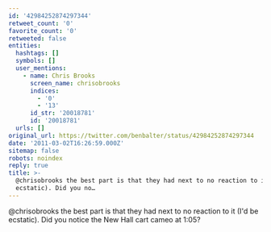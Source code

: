 ```yaml
---
id: '42984252874297344'
retweet_count: '0'
favorite_count: '0'
retweeted: false
entities:
  hashtags: []
  symbols: []
  user_mentions:
    - name: Chris Brooks
      screen_name: chrisobrooks
      indices:
        - '0'
        - '13'
      id_str: '20018781'
      id: '20018781'
  urls: []
original_url: https://twitter.com/benbalter/status/42984252874297344
date: '2011-03-02T16:26:59.000Z'
sitemap: false
robots: noindex
reply: true
title: >-
  @chrisobrooks the best part is that they had next to no reaction to it (I'd be
  ecstatic). Did you no…
---
```


@chrisobrooks the best part is that they had next to no reaction to it (I'd be ecstatic). Did you notice the New Hall cart cameo at 1:05?